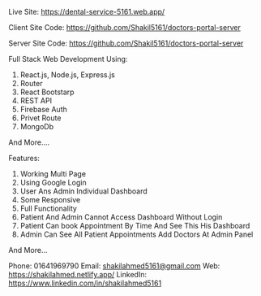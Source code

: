 Live Site: https://dental-service-5161.web.app/

Client Site Code: https://github.com/Shakil5161/doctors-portal-server

Server Site Code: https://github.com/Shakil5161/doctors-portal-server

Full Stack Web Development
Using:
1. React.js, Node.js, Express.js
2. Router
3. React Bootstarp
4. REST API
5. Firebase Auth
6. Privet Route
7. MongoDb

And More....


Features:
1. Working Multi Page
2. Using Google Login
3. User Ans Admin Individual Dashboard
4. Some Responsive
5. Full Functionality
6. Patient And Admin Cannot Access Dashboard Without Login
7. Patient Can book Appointment By Time And See This His Dashboard
8. Admin Can See All Patient Appointments Add Doctors At Admin Panel

And More...
 
Phone: 01641969790
Email: shakilahmed5161@gmail.com
Web: https://shakilahmed.netlify.app/
LinkedIn: https://www.linkedin.com/in/shakilahmed5161
